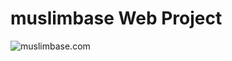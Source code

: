 # muslimbase Web Project

![muslimbase.com](https://dl.dropboxusercontent.com/u/53662537/image/muslimbase-min.png)
